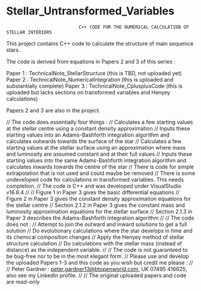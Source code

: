 # Stellar_Untransformed_Variables
                               C++ CODE FOR THE NUMERICAL CALCULATION OF STELLAR INTERIORS
                               
This project contains C++ code to calculate the structure of main sequence stars.

 The code is derived from equations in Papers 2 and 3 of this series :

 Paper 1 : TechnicalNote_StellarStructure         (this is TBD, not uploaded yet)
 Paper 2 : TechnicalNote_NumericalIntegration     (this is uploaded and substantially complete)
 Paper 3 : TechnicalNote_CplusplusCode            (this is uploaded but lacks sections on transformed variables and Henyey calculations)

 Papers 2 and 3 are also in the project.

// The code does essentially four things :
// Calculates a few starting values at the stellar centre using a constant density approximation
// Inputs these starting values into an Adams-Bashforth integration algorithm and calculates outwards towards the surface of the star
// Calculates a few starting values at the stellar surface using an approximation where mass and luminosity are assumed constant and at their full values
// Inputs these starting values into the same Adams-Bashforth integration algorithm and calculates inwards towards the centre of the star
// There is code for simple extrapolation that is not used and could maybe be removed
// There is some undeveloped code for calculations in transformed variables. This needs completion.
// The code is C++ and was developed under VisualStudio v16.8.4
//
// Figure 1 in Paper 3 gives the basic differential equations
// Figure 2 in Paper 3 gives the constant density approximation equations for the stellar centre
// Section 2.1.2 in Paper 3 gives the constant mass and luminosity approximation equations for the stellar surface
// Section 2.1.3 in Paper 3 describes the Adams-Bashforth integration algorithm 
//
// The code does not :
// Attempt to join the outward and inward solutions to get a full solution
// Do evolutionary calculations where the star develops in time and its chemical composition changes
// Apply the Henyey method of stellar structure calculation
// Do calculations with the stellar mass (instead of distance) as the independent variable.
//
// The code is not guaranteed to be bug-free nor to be in the most elegant form.
// Please use and develop the uploaded Papers 1-3 and this code as you wish but credit me please : 
//
// Peter Gardner : peter.gardner13@btopenworld.com, UK 07495 416625, also see my LinkedIn profile.
//
// The original uploaded papers and code are read-only
